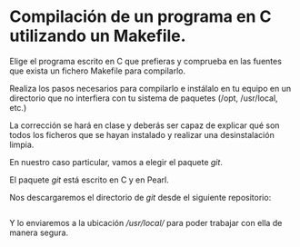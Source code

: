 # Compilación de un programa en C utilizando un Makefile.

Elige el programa escrito en C que prefieras y comprueba en las fuentes que
exista un fichero Makefile para compilarlo.

Realiza los pasos necesarios para compilarlo e instálalo en tu equipo en un
directorio que no interfiera con tu sistema de paquetes (/opt, /usr/local, etc.)

La corrección se hará en clase y deberás ser capaz de explicar qué son todos
los ficheros que se hayan instalado y realizar una desinstalación limpia.


En nuestro caso particular, vamos a elegir el paquete _git_.

El paquete _git_ está escrito en C y en Pearl.

Nos descargaremos el directorio de _git_ desde el siguiente repositorio:

```

```

Y lo enviaremos a la ubicación _/usr/local/_ para poder trabajar con ella
de manera segura.

